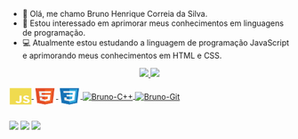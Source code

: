 - 👋 Olá, me chamo Bruno Henrique Correia da Silva.
- 👀 Estou interessado em aprimorar meus conhecimentos em linguagens de programação.
- 💻 Atualmente estou estudando a linguagem de programação JavaScript e aprimorando meus conhecimentos em HTML e CSS.

<div align="center">
  <a href="https://github.com/brunoHcSbr">
  <img height="180em" src="https://github-readme-stats.vercel.app/api?username=brunoHcSbr&show_icons=true&theme=radical&include_all_commits=true&count_private=true"/>
  <img height="180em" src="https://github-readme-stats.vercel.app/api/top-langs/?username=brunoHcSbr&layout=compact&langs_count=7&theme=radical"/>
</div>
<div style="display: inline_block"><br>
  <img align="center" alt="Bruno-Js" height="30" width="40" src="https://raw.githubusercontent.com/devicons/devicon/master/icons/javascript/javascript-plain.svg">
  <img align="center" alt="Bruno-HTML" height="30" width="40" src="https://raw.githubusercontent.com/devicons/devicon/master/icons/html5/html5-original.svg">
  <img align="center" alt="Bruno-CSS" height="30" width="40" src="https://raw.githubusercontent.com/devicons/devicon/master/icons/css3/css3-original.svg">
  <img align="center" alt="Bruno-C++" height="30" width="40" src="https://cdn.jsdelivr.net/gh/devicons/devicon/icons/c/c-original.svg">
  <img align="center" alt="Bruno-Git" height="30" width="40" src="https://cdn.jsdelivr.net/gh/devicons/devicon/icons/git/git-original.svg">
</div>
  
  ##
  
  <div> 
 	<a href="https://api.whatsapp.com/send?phone=5519989136815&text=Ol%C3%A1%2C%20Bruno%20Henrique..." target="_blank"><img src="https://img.shields.io/badge/WhatsApp-25D366?style=for-the-badge&logo=whatsapp&logoColor=white" target="_blank"></a>
  <a href = "mailto:bruno.henrique.correia987@gmail.com"><img src="https://img.shields.io/badge/-Gmail-%23333?style=for-the-badge&logo=gmail&logoColor=white" target="_blank"></a>
  <a href="https://www.linkedin.com/in/bruno-correia-silva/" target="_blank"><img src="https://img.shields.io/badge/-LinkedIn-%230077B5?style=for-the-badge&logo=linkedin&logoColor=white" target="_blank"></a> 
 
</div>
